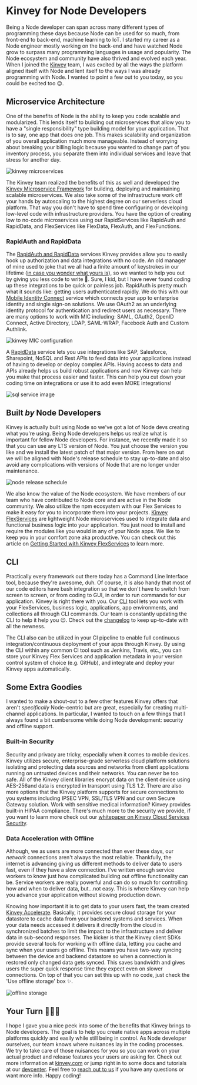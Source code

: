# Kinvey for Node Developers

Being a Node developer can span across many different types of programming these days because Node can be used for so much, from front-end to back-end, machine learning to IoT. I started my career as a Node engineer mostly working on the back-end and have watched Node grow to surpass many programming languages in usage and popularity. The Node ecosystem and community have also thrived and evolved each year. When I joined the [Kinvey](https://www.progress.com/kinvey) team, I was excited by all the ways the platform aligned itself with Node and lent itself to the ways I was already programming with Node. I wanted to point a few out to you today, so you could be excited too 😉.

## Microservice Architecture
One of the benefits of Node is the ability to keep you code scalable and modularized. This lends itself to building out microservices that allow you to have a "single responsibility" type building model for your application. That is to say, one app that does one job. This makes scalability and organization of you overall application much more manageable. Instead of worrying about breaking your billing logic because you wanted to change part of you inventory process, you separate them into individual services and leave that stress for another day.

![kinvey microservices](https://d117h1jjiq768j.cloudfront.net/images/default-source/products/kinvey/__SA_Microservices-min.png)

The Kinvey team realized the benefits of this as well and developed the [Kinvey Microservice Framework](https://devcenter.kinvey.com/rest/guides/mobile-microservices-framework) for building, deploying and maintaining scalable microservices. We also take some of the infrastructure work off your hands by autoscaling to the highest degree on our serverless cloud platform. That way you don't have to spend time configuring or developing low-level code with infrastructure providers. You have the option of creating low to no-code microservices using our RapidServices like RapidAuth and RapidData, and FlexServices like FlexData, FlexAuth, and FlexFunctions.

### RapidAuth and RapidData
The [RapidAuth and RapidData](https://devcenter.kinvey.com/rest/guides/mobile-microservices-framework) services Kinvey provides allow you to easily hook up authorization and data integrations with no code. An old manager of mine used to joke that we all had a finite amount of keystrokes in our lifetime ([in case you wonder what yours is](https://keysleft.com/)), so we wanted to help you out by giving you less code to write 🤗. Sure, I kid, but I have never found coding up these integrations to be quick or painless job. RapidAuth is pretty much what it sounds like: getting users authenticated rapidly. We do this with our [Mobile Identity Connect](https://devcenter.kinvey.com/rest/guides/mobile-identity-connect) service which connects your app to enterprise identity and single sign-on solutions. We use OAuth2 as an underlying identity protocol for authentication and redirect users as necessary. There are many options to work with MIC including: SAML, OAuth2, OpenID Connect, Active Directory, LDAP, SAML-WRAP, Facebook Auth and Custom Authlink.


![kinvey MIC configuration](https://d117h1jjiq768j.cloudfront.net/images/default-source/blogs/2018/kinvey-migration/new-auth-service-1000x454.png?sfvrsn=d0cb8839_1)

A [RapidData](https://devcenter.kinvey.com/rest/guides/rapid-data) service lets you use integrations like SAP, Salesforce, Sharepoint, NoSQL and Rest APIs to feed data into your applications instead of having to develop or deploy complex APIs. Having access to data and APIs already helps us build robust applications and now Kinvey can help you make that process easier and faster. This can help you cut down your coding time on integrations or use it to add even MORE integrations!

![sql service image](https://devcenter.kinvey.com/rest/guides/rapid-data/sqlso.png)

## Built _by_ Node Developers
Kinvey is actually built using Node so we've got a lot of Node devs creating what you're using. Being Node developers helps us realize what is important for fellow Node developers. For instance, we recently made it so that you can use any LTS version of Node. You just choose the version you like and we install the latest patch of that major version. From here on out we will be aligned with Node's release schedule to stay up-to-date and also avoid any complications with versions of Node that are no longer under maintenance.

![node release schedule](https://raw.githubusercontent.com/nodejs/Release/master/schedule.png)

We also know the value of the Node ecosystem. We have members of our team who have contributed to Node core and are active in the Node community. We also utilize the npm ecosystem with our Flex Services to make it easy for you to incorporate them into your projects. [Kinvey FlexServices](https://devcenter.kinvey.com/nodejs/guides/flex-services) are lightweight Node microservices used to integrate data and functional business logic into your application. You just need to install and require the modules like you would in any of your Node apps. We like to keep you in your comfort zone aka productive. You can check out this article on [Getting Started with Kinvey FlexServices](https://www.progress.com/blogs/getting-started-with-kinvey-flexservices) to learn more.

## CLI
Practically every framework out there today has a Command Line Interface tool, because they're awesome, duh. Of course, it is also handy that most of our code editors have bash integration so that we don't have to switch from screen to screen, or from coding to GUI, in order to run commands for our application. Kinvey is right there with you. Our [CLI](https://github.com/Kinvey/kinvey-cli) tool lets you work with your FlexServices, business logic, applications, app environments, and collections all through CLI commands. Our team is constantly updating the CLI to help it help you 😉. Check out the [changelog](https://github.com/kinvey/kinvey-cli/blob/HEAD/CHANGELOG.md) to keep up-to-date with all the newness.

The CLI also can be utilized in your CI pipeline to enable full continuous integration/continuous deployment of your apps through Kinvey.  By using the CLI within any common CI tool such as Jenkins, Travis, etc., you can store your Kinvey Flex Services and application metadata in your version control system of choice (e.g. GitHub), and integrate and deploy your Kinvey apps automatically.

## Some Extra Goodies
I wanted to make a shout-out to a few other features Kinvey offers that aren't _specifically_ Node-centric but are great, especially for creating multi-channel applications. In particular, I wanted to touch on a few things that I always found a bit cumbersome while doing Node development: security and offline support.

### Built-in Security
Security and privacy are tricky, especially when it comes to mobile devices. Kinvey utilizes secure, enterprise-grade serverless cloud platform solutions isolating and protecting data sources and networks from client applications running on untrusted devices and their networks. You can never be too safe. All of the Kinvey client libraries encrypt data on the client device using AES-256and data is encrypted in transport using TLS 1.2. There are also more options that the Kinvey platform supports for secure connections to you systems including IPSEC VPN, SSL/TLS VPN and our own Secure Gateway solution. Work with sensitive medical information? Kinvey provides  built-in HIPAA compliance. There's much more to the security we provide, if you want to learn more check out our [whitepaper on Kinvey Cloud Services Security](https://www.progress.com/papers/kinvey-cloud-services-security-overview).

### Data Acceleration with Offline 
Although, we as users are more connected than ever these days, our _network_ connections aren't always the most reliable. Thankfully, the internet is advancing giving us different methods to deliver data to users fast, even if they have a slow connection. I've written enough service workers to know just how complicated building out offline functionality can be. Service workers are really powerful and can do so much for controlling how and when to deliver data, but...not easy. This is where Kinvey can help you advance your application without slowing production down.

Knowing how important it is to get data to your users fast, the team created [Kinvey Accelerate](https://www.progress.com/kinvey/accelerate). Basically, it provides secure cloud storage for your datastore to cache data from your backend systems and services. When your data needs accessed it delivers it directly from the cloud in synchronized batches to limit the impact to the infrastructure and deliver data in sub-second responses. The kicker is that the Kinvey client SDKs provide several tools for working with offline data, letting you cache and sync when your users go offline. This means you have two-way syncing between the device and backend datastore so when a connection is restored only changed data gets synced. This saves bandwidth and gives users the super quick response time they expect even on slower connections. On top of that you can set this up with no code, just check the 'Use offline storage' box ✨.

![offline storage](https://d117h1jjiq768j.cloudfront.net/images/default-source/products/kinvey/kinveyacceleratepage_protectenterprisesystemsfromload-min.png?rev=1)

## Your Turn 👩🏽‍💻
I hope I gave you a nice peek into some of the benefits that Kinvey brings to Node developers. The goal is to help you create native apps across multiple platforms quickly and easily while still being in control. As Node developer ourselves, our team knows where nuisances lay in the coding processes. We try to take care of those nuisances for you so you can work on your actual product and release features your users are asking for. Check out more information at [kinvey.com](https://www.progress.com/kinvey) or jump right in to some docs and tutorials at our [devcenter](https://devcenter.kinvey.com/nodejs/tutorials). Feel free to [reach out to us](https://www.progress.com/kinvey/contact) if you have any questions or want more info. Happy coding!
